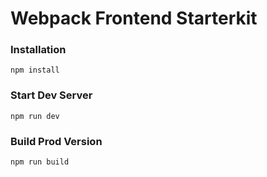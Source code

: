 # Webpack Frontend Starterkit

### Installation

```
npm install
```

### Start Dev Server 

```
npm run dev
```

### Build Prod Version

```
npm run build
```
